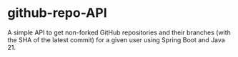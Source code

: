 # github-repo-API
A simple API to get non-forked GitHub repositories and their branches (with the SHA of the latest commit) for a given user using Spring Boot and Java 21.

